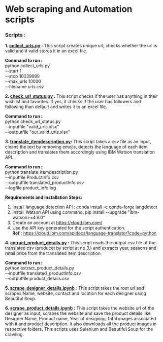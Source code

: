 # Web scraping and Automation scripts


### Scripts :

**1. [collect_urls.py](scripts/collect_urls.py) :** This script creates unique url, checks whether the url is valid and if valid stores it in an excel file.

__Command to run :__       
python collect_urls.py \
--start 1 \
--stop 10339999 \
--max_urls 10000 \
--filename urls.csv


**2. [check_url_status.py](scripts/check_url_status.py)  :** This script checks if the user has anything in their wishlist and favorites. If yes, it checks if the user has followers and following than default and writes it to an excel file.

__Command to run :__        
python check_url_status.py \
--inputfile "valid_urls.xlsx" \
--outputfile "out_valid_urls.xlsx"


**3. [translate_itemdescription.py](scripts/translate_itemdescription.py):** This script takes a csv file as an input, cleans the text by removing emojis, detects the language of each item description and translates them accordingly using IBM Watson translation API. 

__Command to run :__         
python translate_itemdescription.py \
--inputfile ProductInfo.csv \
--outputfile translated_productInfo.csv \
--logfile product_info.log 

__Requirements and Installation Steps:__   
1. Install language detection API : conda install -c conda-forge langdetect
1. Install Watson API using command: pip install --upgrade "ibm-watson>=4.6.0"    
2. Create an account at https://cloud.ibm.com/  
3. Use the API key generated for the script authentication.     
__Ref__ : https://cloud.ibm.com/apidocs/language-translator?code=python


**4. [extract_product_details.py](scripts/extract_product_details.py)  :** This script reads the output csv file of the translated csv (producet by script at no 3.) and extracts year, seasons and retail price from the translated item description.

__Command to run :__         
python extract_product_details.py \
--inputfile translated_productInfo.csv \
--outputfile product_details.csv


**5. [scrape_designer_details.ipynb](/scrape_designer_details.ipynb)  :** This script takes the root url and scrapes Name, website, contact and location for each designer using Beautiful Soup.


**6. [scrape_product_details.ipynb](/scrape_product_details.ipynb)  :** This script takes the website url of the designer as input, scrapes the website and save the product details like Designer Name, Product name, Year of designing, total images associated with it and product description. It also downloads all the product images in respective folders. This scripts uses Selenium and Beautiful Soup for the crawling.





